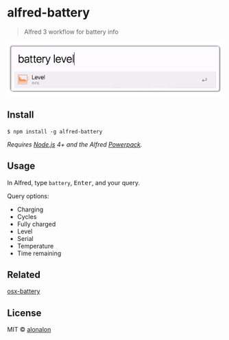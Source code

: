 # alfred-battery

> Alfred 3 workflow for battery info

![alt tag](https://github.com/alonalon/alfred-battery/blob/master/media/screenshot.png?raw=true)

## Install

```
$ npm install -g alfred-battery
```

*Requires [Node.js](https://nodejs.org) 4+ and the Alfred [Powerpack](https://www.alfredapp.com/powerpack/).*

## Usage

In Alfred, type `battery`, <kbd>Enter</kbd>, and your query.

Query options:
 - Charging
 - Cycles
 - Fully charged
 - Level
 - Serial
 - Temperature
 - Time remaining


## Related
[osx-battery](https://github.com/gillstrom/osx-battery)

## License

MIT © [alonalon](http://aronhafner.com)
